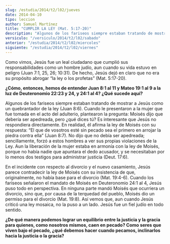 ```yaml
---
slug: /estudia/2014/t2/l02/jueves
date: 2014-04-10
tipo: leccion
author: Samuel Martínez
title: "CUMPLIR LA LEY (Mat. 5:17-20)"
description: "Algunos de los fariseos siempre estaban tratando de mostrar a Jesús como un  quebrantador de la ley (Juan 8:6). Cuando le presentaron a la mujer que fue  tomada en el acto del adulterio, plantearon la pregunta: Moisés dijo que  debería ser apedreada, pero ¿qué dices tú? Es int..."
versiculo: "/versiculo/2014/t2/l02/sabado"
anterior: "/estudia/2014/t2/l02/miercoles"
siguiente: "/estudia/2014/t2/l02/viernes"
---
```


Como vimos, Jesús fue un leal ciudadano que cumplió sus responsabilidades como un hombre judío, aun cuando su vida estuvo en peligro (Juan 7:1, 25, 26; 10:31). De hecho, Jesús dejó en claro que no era su propósito abrogar “la ley o los profetas” (Mat. 5:17-20).

**¿Cómo, entonces, hemos de entender Juan 8:1 al 11 y Mateo 19:1 al 9 a la luz de Deuteronomio 22:23 y 24, y 24:1 al 4? ¿Qué sucede aquí?**

Algunos de los fariseos siempre estaban tratando de mostrar a Jesús como un quebrantador de la ley (Juan 8:6). Cuando le presentaron a la mujer que fue tomada en el acto del adulterio, plantearon la pregunta: Moisés dijo que debería ser apedreada, pero ¿qué dices tú? Es interesante que Jesús no respondiera directamente. En realidad, él afirma la ley de Moisés con su respuesta: “El que de vosotros esté sin pecado sea el primero en arrojar la piedra contra ella” (Juan 8:7). No dijo que no debía ser apedreada; sencillamente, forzó a estos hombres a ver sus propias violaciones de la Ley. Aun la liberación de la mujer estaba en armonía con la ley de Moisés, porque no había nadie que apuntara el dedo acusador, y se necesitaban por lo menos dos testigos para administrar justicia (Deut. 17:6).

En el incidente con respecto al divorcio y el nuevo casamiento, Jesús parece contradecir la ley de Moisés con su insistencia de que, originalmente, no había base para el divorcio (Mat. 19:4-6). Cuando los fariseos señalaron el mandato de Moisés en Deuteronomio 24:1 al 4, Jesús puso todo en perspectiva. En ninguna parte mandó Moisés que ocurriera un divorcio, sino que, por causa de la terquedad del pueblo, Moisés dio un permiso para el divorcio (Mat. 19:8). Así vemos que, aun cuando Jesús criticó una ley mosaica, no la puso a un lado. Jesús fue un fiel judío en todo sentido.

**¿De qué manera podemos lograr un equilibrio entre la justicia y la gracia para quienes, como nosotros mismos, caen en pecado? Como seres que viven bajo el pecado, ¿qué debemos hacer cuando pecamos, inclinarlos hacia la justicia o la gracia?**
